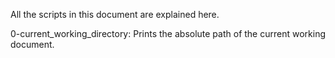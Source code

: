 All the scripts in this document are explained here.

0-current_working_directory:
Prints the absolute path of the current working document.
